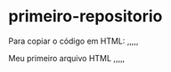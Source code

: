 # primeiro-repositorio

Para copiar o código em HTML:
,,,,,
<html>
  <hl>Meu primeiro arquivo HTML</hl> 
</html>
,,,,,
